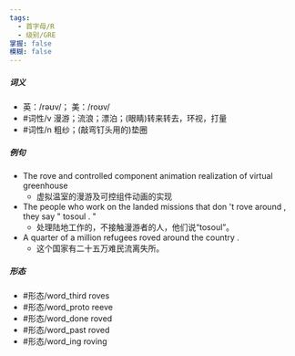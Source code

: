 ```yaml
---
tags:
  - 首字母/R
  - 级别/GRE
掌握: false
模糊: false
---
```

##### 词义
- 英：/rəʊv/； 美：/roʊv/
- #词性/v  漫游；流浪；漂泊；(眼睛)转来转去，环视，打量
- #词性/n  粗纱；(敲弯钉头用的)垫圈
##### 例句
- The rove and controlled component animation realization of virtual greenhouse
	- 虚拟温室的漫游及可控组件动画的实现
- The people who work on the landed missions that don 't rove around , they say " tosoul . "
	- 处理陆地工作的，不接触漫游者的人，他们说“tosoul”。
- A quarter of a million refugees roved around the country .
	- 这个国家有二十五万难民流离失所。
##### 形态
- #形态/word_third roves
- #形态/word_proto reeve
- #形态/word_done roved
- #形态/word_past roved
- #形态/word_ing roving

